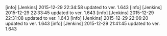 [info] [Jenkins] 2015-12-29 22:34:58 updated to ver. 1.643
[info] [Jenkins] 2015-12-29 22:33:45 updated to ver. 1.643
[info] [Jenkins] 2015-12-29 22:31:08 updated to ver. 1.643
[info] [Jenkins] 2015-12-29 22:06:20 updated to ver. 1.643
[info] [Jenkins] 2015-12-29 21:41:45 updated to ver. 1.643

